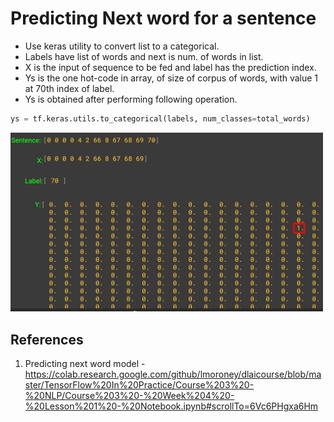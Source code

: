 # Predicting Next word for a sentence
- Use keras utility to convert list to a categorical.
- Labels have list of words and next is num. of words in list.
- X is the input of sequence to be fed and label has the prediction index.
- Ys is the one hot-code in array, of size of corpus of words, with value 1 at 70th index of label.
- Ys is obtained after performing following operation.

```python
ys = tf.keras.utils.to_categorical(labels, num_classes=total_words)
```

<img src="Sequence_for_predicting_next_word.jpg" width="500">

## References
1. Predicting next word model - https://colab.research.google.com/github/lmoroney/dlaicourse/blob/master/TensorFlow%20In%20Practice/Course%203%20-%20NLP/Course%203%20-%20Week%204%20-%20Lesson%201%20-%20Notebook.ipynb#scrollTo=6Vc6PHgxa6Hm